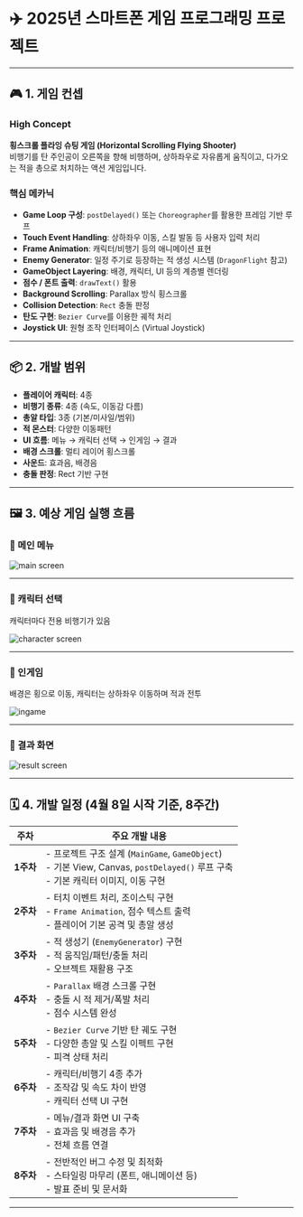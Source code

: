 # ✈️ 2025년 스마트폰 게임 프로그래밍 프로젝트

---

## 🎮 1. 게임 컨셉

### High Concept  
**횡스크롤 플라잉 슈팅 게임 (Horizontal Scrolling Flying Shooter)**  
비행기를 탄 주인공이 오른쪽을 향해 비행하며, 상하좌우로 자유롭게 움직이고, 다가오는 적을 총으로 처치하는 액션 게임입니다.

### 핵심 메카닉

- **Game Loop 구성**: `postDelayed()` 또는 `Choreographer`를 활용한 프레임 기반 루프
- **Touch Event Handling**: 상하좌우 이동, 스킬 발동 등 사용자 입력 처리
- **Frame Animation**: 캐릭터/비행기 등의 애니메이션 표현
- **Enemy Generator**: 일정 주기로 등장하는 적 생성 시스템 (`DragonFlight` 참고)
- **GameObject Layering**: 배경, 캐릭터, UI 등의 계층별 렌더링
- **점수 / 폰트 출력**: `drawText()` 활용
- **Background Scrolling**: Parallax 방식 횡스크롤
- **Collision Detection**: `Rect` 충돌 판정
- **탄도 구현**: `Bezier Curve`를 이용한 궤적 처리
- **Joystick UI**: 원형 조작 인터페이스 (Virtual Joystick)

---

## 📦 2. 개발 범위

- **플레이어 캐릭터**: 4종  
- **비행기 종류**: 4종 (속도, 이동감 다름)  
- **총알 타입**: 3종 (기본/미사일/범위)  
- **적 몬스터**: 다양한 이동패턴 
- **UI 흐름**: 메뉴 → 캐릭터 선택 → 인게임 → 결과  
- **배경 스크롤**: 멀티 레이어 횡스크롤  
- **사운드**: 효과음, 배경음  
- **충돌 판정**: Rect 기반 구현  

---

## 🖼️ 3. 예상 게임 실행 흐름

### 📍 메인 메뉴  
![main screen](https://github.com/user-attachments/assets/d7d30364-6e86-466b-91ae-b3e4eb99c2aa)

---

### 📍 캐릭터 선택  
캐릭터마다 전용 비행기가 있음  

![character screen](https://github.com/user-attachments/assets/e5f55dea-0409-459b-af33-7ff4c03e4300)

---

### 📍 인게임  
배경은 횡으로 이동, 캐릭터는 상하좌우 이동하며 적과 전투  

![ingame](https://github.com/user-attachments/assets/87791fd3-4f27-4c91-879a-a0464365da36)

---

### 📍 결과 화면  
![result screen](https://github.com/user-attachments/assets/c5e49892-c8db-465a-b0a2-4edb1a17caeb)

---

## 🗓️ 4. 개발 일정 (4월 8일 시작 기준, 8주간)

| 주차 | 주요 개발 내용 |
|------|----------------|
| **1주차** | - 프로젝트 구조 설계 (`MainGame`, `GameObject`)<br>- 기본 View, Canvas, `postDelayed()` 루프 구축<br>- 기본 캐릭터 이미지, 이동 구현 |
| **2주차** | - 터치 이벤트 처리, 조이스틱 구현<br>- `Frame Animation`, 점수 텍스트 출력<br>- 플레이어 기본 공격 및 총알 생성 |
| **3주차** | - 적 생성기 (`EnemyGenerator`) 구현<br>- 적 움직임/패턴/충돌 처리<br>- 오브젝트 재활용 구조 |
| **4주차** | - `Parallax` 배경 스크롤 구현<br>- 충돌 시 적 제거/폭발 처리<br>- 점수 시스템 완성 |
| **5주차** | - `Bezier Curve` 기반 탄 궤도 구현<br>- 다양한 총알 및 스킬 이펙트 구현<br>- 피격 상태 처리 |
| **6주차** | - 캐릭터/비행기 4종 추가<br>- 조작감 및 속도 차이 반영<br>- 캐릭터 선택 UI 구현 |
| **7주차** | - 메뉴/결과 화면 UI 구축<br>- 효과음 및 배경음 추가<br>- 전체 흐름 연결 |
| **8주차** | - 전반적인 버그 수정 및 최적화<br>- 스타일링 마무리 (폰트, 애니메이션 등)<br>- 발표 준비 및 문서화 |

---

